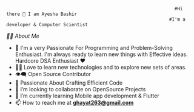                                                                   #Hi there 👋 I am Ayesha Bashir
                                                                #I'm a developer & Computer Scientist
                                                                
_🙋‍♂️ About Me_

- 🥋 I'm a very Passionate For Programming and Problem-Solving Enthusiast. I'm always ready to learn new things with Effective ideas. Hardcore DSA Enthusiast ❤️
- 👨‍💻 Love to learn new technologies and to explore new sets of areas.
- 👁‍🗨 Open Source Contributor
- 🚀 Passionate About Crafting Efficient Code
- 👯 I’m looking to collaborate on OpenSource Projects
- 🌱 I’m currently learning Mobile app development & Flutter
- 📫 How to reach me at **ghayat263@gmail.com**

<!---
Ayesha-Bashir/Ayesha-Bashir it's a ✨ special ✨ repository because its `README.md` (this file) appears on my GitHub profile.
--->
